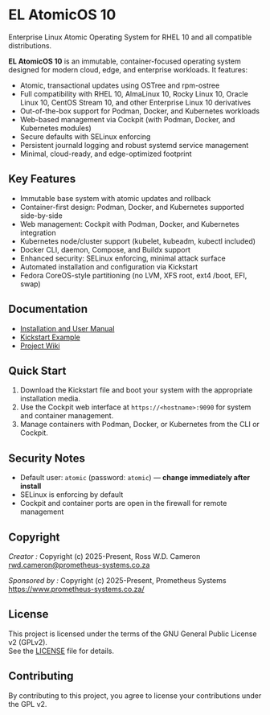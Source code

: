 # EL AtomicOS 10

Enterprise Linux Atomic Operating System for RHEL 10 and all compatible distributions.

**EL AtomicOS 10** is an immutable, container-focused operating system designed for modern cloud, edge, and enterprise workloads. It features:

- Atomic, transactional updates using OSTree and rpm-ostree
- Full compatibility with RHEL 10, AlmaLinux 10, Rocky Linux 10, Oracle Linux 10, CentOS Stream 10, and other Enterprise Linux 10 derivatives
- Out-of-the-box support for Podman, Docker, and Kubernetes workloads
- Web-based management via Cockpit (with Podman, Docker, and Kubernetes modules)
- Secure defaults with SELinux enforcing
- Persistent journald logging and robust systemd service management
- Minimal, cloud-ready, and edge-optimized footprint

## Key Features

- Immutable base system with atomic updates and rollback
- Container-first design: Podman, Docker, and Kubernetes supported side-by-side
- Web management: Cockpit with Podman, Docker, and Kubernetes integration
- Kubernetes node/cluster support (kubelet, kubeadm, kubectl included)
- Docker CLI, daemon, Compose, and Buildx support
- Enhanced security: SELinux enforcing, minimal attack surface
- Automated installation and configuration via Kickstart
- Fedora CoreOS-style partitioning (no LVM, XFS root, ext4 /boot, EFI, swap)

## Documentation

- [Installation and User Manual](./EL%20AtomicOS%2010%20Manual.md)
- [Kickstart Example](./EL_AtomicOS_10_kickstart.ks)
- [Project Wiki](https://github.com/prometheus-systems-tech/EL-AtomicOS/wiki)

## Quick Start

1. Download the Kickstart file and boot your system with the appropriate installation media.
2. Use the Cockpit web interface at `https://<hostname>:9090` for system and container management.
3. Manage containers with Podman, Docker, or Kubernetes from the CLI or Cockpit.

## Security Notes

- Default user: `atomic` (password: `atomic`) — **change immediately after install**
- SELinux is enforcing by default
- Cockpit and container ports are open in the firewall for remote management

## Copyright

*Creator :*
Copyright (c) 2025-Present, Ross W.D. Cameron \
                            <rwd.cameron@prometheus-systems.co.za>  

*Sponsored by :*
Copyright (c) 2025-Present, Prometheus Systems \
                            <https://www.prometheus-systems.co.za/>

## License

This project is licensed under the terms of the GNU General Public License v2 (GPLv2).  
See the [LICENSE](LICENSE) file for details.

## Contributing

By contributing to this project, you agree to license your contributions under the GPL v2.
